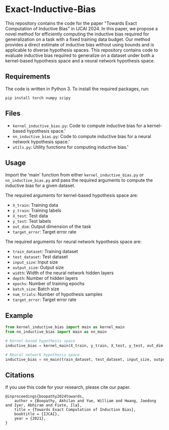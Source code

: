 # Exact-Inductive-Bias

This repository contains the code for the paper "Towards Exact Computation of Inductive Bias" in IJCAI 2024. In this paper, we propose a novel method for efficiently computing the inductive bias required for generalization on a task with a fixed training data budget. Our method provides a direct estimate of inductive bias without using bounds and is applicable to diverse hypothesis spaces. This repository contains code to evaluate inductive bias required to generalize on a dataset under both a kernel-based hypothesis space and a neural network hypothesis space.

## Requirements

The code is written in Python 3. To install the required packages, run:

```
pip install torch numpy scipy
```

## Files

- `kernel_inductive_bias.py`: Code to compute inductive bias for a kernel-based hypothesis space.'
- `nn_inductive_bias.py`: Code to compute inductive bias for a neural network hypothesis space.'
- `utils.py`: Utility functions for computing inductive bias.'

## Usage
Import the 'main' function from either `kernel_inductive_bias.py` or `nn_inductive_bias.py` and pass the required arguments to compute the inductive bias for a given dataset.

The required arguments for kernel-based hypothesis space are:

- `X_train`: Training data
- `y_train`: Training labels
- `X_test`: Test data
- `y_test`: Test labels
- `out_dim`: Output dimension of the task
- `target_error`: Target error rate

The required arguments for neural network hypothesis space are:
- `train_dataset`: Training dataset
- `test_dataset`: Test dataset
- `input_size`: Input size
- `output_size`: Output size
- `width`: Width of the neural network hidden layers
- `depth`: Number of hidden layers
- `epochs`: Number of training epochs
- `batch_size`: Batch size
- `num_trials`: Number of hypothesis samples
- `target_error`: Target error rate

## Example

```python
from kernel_inductive_bias import main as kernel_main
from nn_inductive_bias import main as nn_main

# Kernel-based hypothesis space
inductive_bias = kernel_main(X_train, y_train, X_test, y_test, out_dim, target_error)

# Neural network hypothesis space
inductive_bias = nn_main(train_dataset, test_dataset, input_size, output_size, width, depth, epochs, batch_size, num_trials, target_error)
```


## Citations
If you use this code for your research, please cite our paper.
```
@inproceedings{boopathy2024towards,
    author = {Boopathy, Akhilan and Yue, William and Hwang, Jaedong and Iyer, Abhiram and Fiete, Ila},
    title = {Towards Exact Computation of Induction Bias},
    booktitle = {IJCAI},
    year = {2021},
}   
```
